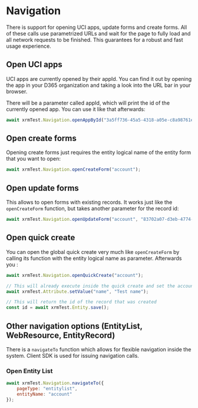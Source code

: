 # Navigation
There is support for opening UCI apps, update forms and create forms.
All of these calls use parametrized URLs and wait for the page to fully load and all network requests to be finished. This guarantees for a robust and fast usage experience.

## Open UCI apps
UCI apps are currently opened by their appId. You can find it out by opening the app in your D365 organization and taking a look into the URL bar in your browser.

There will be a parameter called appId, which will print the id of the currently opened app.
You can use it like that afterwards:

```javascript
await xrmTest.Navigation.openAppById("3a5ff736-45a5-4318-a05e-c8a98761e64a");
```

## Open create forms
Opening create forms just requires the entity logical name of the entity form that you want to open:

```javascript
await xrmTest.Navigation.openCreateForm("account");
```

## Open update forms
This allows to open forms with existing records. It works just like the `openCreateForm` function, but takes another parameter for the record id:

```javascript
await xrmTest.Navigation.openUpdateForm("account", "83702a07-d3eb-4774-bdab-1d768a2f94d6");
```

## Open quick create
You can open the global quick create very much like `openCreateForm` by calling its function with the entity logical name as parameter. Afterwards you :

```javascript
await xrmTest.Navigation.openQuickCreate("account");

// This will already execute inside the quick create and set the account name
await xrmTest.Attribute.setValue("name", "Test name");

// This will return the id of the record that was created
const id = await xrmTest.Entity.save();
```

## Other navigation options (EntityList, WebResource, EntityRecord)
There is a `navigateTo` function which allows for flexible navigation inside the system. Client SDK is used for issuing navigation calls.

### Open Entity List
```javascript
await xrmTest.Navigation.navigateTo({
    pageType: "entitylist",
    entityName: "account"
});
```
